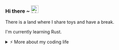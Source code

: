 ### Hi there ~ <img src="https://user-images.githubusercontent.com/1303154/88677602-1635ba80-d120-11ea-84d8-d263ba5fc3c0.gif" width="24px" alt="hi">

There is a land where I share toys and have a break.

I'm currently learning Rust.

<details>
<summary>⚡️ More about my coding life</summary>
<br />

<!--START_SECTION:waka-->
![Code Time](http://img.shields.io/badge/Code%20Time-0%20secs-blue)

![Profile Views](http://img.shields.io/badge/Profile%20Views-0-blue)

**🐱 My GitHub Data** 

> 📦 155.2 kB Used in GitHub's Storage 
 > 
> 🚫 Not Opted to Hire
 > 
> 📜 13 Public Repositories 
 > 
> 🔑 12 Private Repositories 
 > 
**I'm an Early 🐤** 

```text
🌞 Morning                42 commits          █████░░░░░░░░░░░░░░░░░░░░   19.81 % 
🌆 Daytime                94 commits          ███████████░░░░░░░░░░░░░░   44.34 % 
🌃 Evening                46 commits          █████░░░░░░░░░░░░░░░░░░░░   21.70 % 
🌙 Night                  30 commits          ████░░░░░░░░░░░░░░░░░░░░░   14.15 % 
```
📅 **I'm Most Productive on Friday** 

```text
Monday                   16 commits          ██░░░░░░░░░░░░░░░░░░░░░░░   07.55 % 
Tuesday                  46 commits          █████░░░░░░░░░░░░░░░░░░░░   21.70 % 
Wednesday                25 commits          ███░░░░░░░░░░░░░░░░░░░░░░   11.79 % 
Thursday                 28 commits          ███░░░░░░░░░░░░░░░░░░░░░░   13.21 % 
Friday                   52 commits          ██████░░░░░░░░░░░░░░░░░░░   24.53 % 
Saturday                 28 commits          ███░░░░░░░░░░░░░░░░░░░░░░   13.21 % 
Sunday                   17 commits          ██░░░░░░░░░░░░░░░░░░░░░░░   08.02 % 
```


📊 **This Week I Spent My Time On** 

```text
🕑︎ Time Zone: Asia/Shanghai

💬 Programming Languages: 
No Activity Tracked This Week

🔥 Editors: 
No Activity Tracked This Week

🐱‍💻 Projects: 
No Activity Tracked This Week

💻 Operating System: 
No Activity Tracked This Week
```

**I Mostly Code in Python** 

```text
Shell                    2 repos             ███░░░░░░░░░░░░░░░░░░░░░░   11.11 % 
JavaScript               2 repos             ███░░░░░░░░░░░░░░░░░░░░░░   11.11 % 
Rust                     2 repos             ███░░░░░░░░░░░░░░░░░░░░░░   11.11 % 
C#                       1 repo              █░░░░░░░░░░░░░░░░░░░░░░░░   05.56 % 
TypeScript               1 repo              █░░░░░░░░░░░░░░░░░░░░░░░░   05.56 % 
```




 Last Updated on 22/12/2024 18:48:34 UTC
<!--END_SECTION:waka-->

![Top Langs](https://github-readme-stats.vercel.app/api/top-langs/?username=gitduk&layout=compact&hide=css,html)

![gitduk's github stats](https://github-readme-stats.vercel.app/api?username=gitduk&count_private=true&show_icons=true&theme=onedark)
</details>
